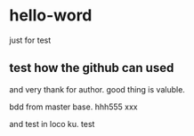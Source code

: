 # hello-word
just for test
## test how the github can used
and very thank for author.
good thing is valuble.

bdd from master base.
hhh555 xxx

and test in loco ku. 
test
